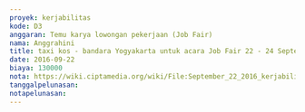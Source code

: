 ```yaml
---
proyek: kerjabilitas
kode: D3
anggaran: Temu karya lowongan pekerjaan (Job Fair)
nama: Anggrahini
title: taxi kos - bandara Yogyakarta untuk acara Job Fair 22 - 24 September 2016
date: 2016-09-22
biaya: 130000
nota: https://wiki.ciptamedia.org/wiki/File:September_22_2016_kerjabilitas_D3_taxi_bandara_inok.jpg
tanggalpelunasan:
notapelunasan:
---
```

